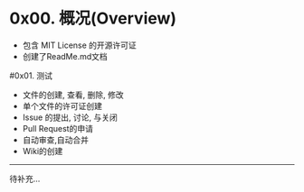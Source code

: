 # 0x00. 概况(Overview)
- 包含 MIT License 的开源许可证
- 创建了ReadMe.md文档

#0x01. 测试
- 文件的创建, 查看, 删除, 修改
- 单个文件的许可证创建
- Issue 的提出, 讨论, 与关闭
- Pull Request的申请
- 自动审查,自动合并
- Wiki的创建
---
待补充...
